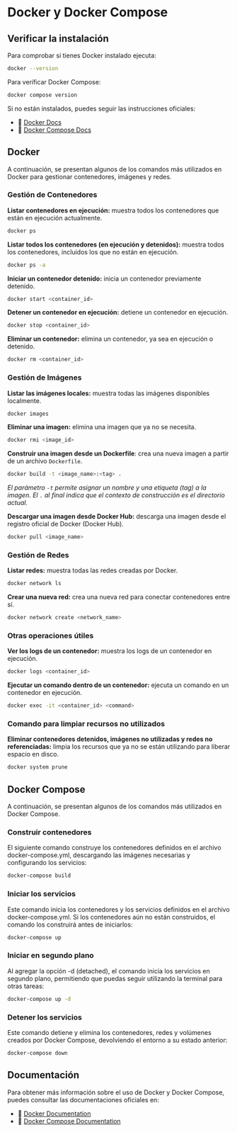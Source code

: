 # Docker y Docker Compose

## Verificar la instalación
Para comprobar si tienes Docker instalado ejecuta:
```bash
docker --version 
```

Para verificar Docker Compose:
```bash
docker compose version
```

Si no están instalados, puedes seguir las instrucciones oficiales:
- 🔗 [Docker Docs](https://docs.docker.com/get-started/get-docker/)
- 🔗 [Docker Compose Docs](https://docs.docker.com/compose/install/)


## Docker

A continuación, se presentan algunos de los comandos más utilizados en Docker para gestionar contenedores, imágenes y redes.

### Gestión de Contenedores
**Listar contenedores en ejecución:** muestra todos los contenedores que están en ejecución actualmente.
```bash
docker ps
```


**Listar todos los contenedores (en ejecución y detenidos):** muestra todos los contenedores, incluidos los que no están en ejecución.
```bash
docker ps -a
```


**Iniciar un contenedor detenido:** inicia un contenedor previamente detenido.
```bash
docker start <container_id>
```


**Detener un contenedor en ejecución:** detiene un contenedor en ejecución.
```bash
docker stop <container_id>
```


**Eliminar un contenedor:** elimina un contenedor, ya sea en ejecución o detenido.
```bash
docker rm <container_id>
```


### Gestión de Imágenes
**Listar las imágenes locales:** muestra todas las imágenes disponibles localmente.
```bash
docker images
```


**Eliminar una imagen:** elimina una imagen que ya no se necesita.
```bash
docker rmi <image_id>
```


**Construir una imagen desde un Dockerfile**: crea una nueva imagen a partir de un archivo `Dockerfile`. 
```bash
docker build -t <image_name>:<tag> .
```

*El parámetro `-t` permite asignar un nombre y una etiqueta (tag) a la imagen. El `.` al final indica que el contexto de construcción es el directorio actual.*


**Descargar una imagen desde Docker Hub:** descarga una imagen desde el registro oficial de Docker (Docker Hub).
```bash
docker pull <image_name>
```


### Gestión de Redes
**Listar redes:** muestra todas las redes creadas por Docker.
```bash
docker network ls
```


**Crear una nueva red:** crea una nueva red para conectar contenedores entre sí.
```bash
docker network create <network_name>
```


### Otras operaciones útiles
**Ver los logs de un contenedor:** muestra los logs de un contenedor en ejecución.
```bash
docker logs <container_id>
```


**Ejecutar un comando dentro de un contenedor:** ejecuta un comando en un contenedor en ejecución.
```bash
docker exec -it <container_id> <command>
```


### Comando para limpiar recursos no utilizados

**Eliminar contenedores detenidos, imágenes no utilizadas y redes no referenciadas:** limpia los recursos que ya no se están utilizando para liberar espacio en disco.
```bash
docker system prune
```


## Docker Compose

A continuación, se presentan algunos de los comandos más utilizados en Docker Compose.

### Construir contenedores
El siguiente comando construye los contenedores definidos en el archivo docker-compose.yml, descargando las imágenes necesarias y configurando los servicios:
```bash
docker-compose build
```



### Iniciar los servicios
Este comando inicia los contenedores y los servicios definidos en el archivo docker-compose.yml. Si los contenedores aún no están construidos, el comando los construirá antes de iniciarlos:
```bash
docker-compose up
```



### Iniciar en segundo plano
Al agregar la opción -d (detached), el comando inicia los servicios en segundo plano, permitiendo que puedas seguir utilizando la terminal para otras tareas:
```bash
docker-compose up -d
```



### Detener los servicios
Este comando detiene y elimina los contenedores, redes y volúmenes creados por Docker Compose, devolviendo el entorno a su estado anterior:
```bash
docker-compose down
```

## Documentación
Para obtener más información sobre el uso de Docker y Docker Compose, puedes consultar las documentaciones oficiales en:

- 🔗 [Docker Documentation](https://docs.docker.com/)
- 🔗 [Docker Compose Documentation](https://docs.docker.com/compose/)
